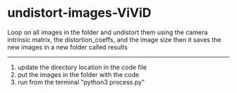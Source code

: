 # undistort-images-ViViD
Loop on all images in the folder and undistort them using the camera intrinsic matrix, the distortion_coeffs, and the image size 
then it saves the new images in a new folder called results

--------------
1) update the directory location in the code file 
2) put the images in the folder with the code 
3) run from the terminal "python3 process.py" 
